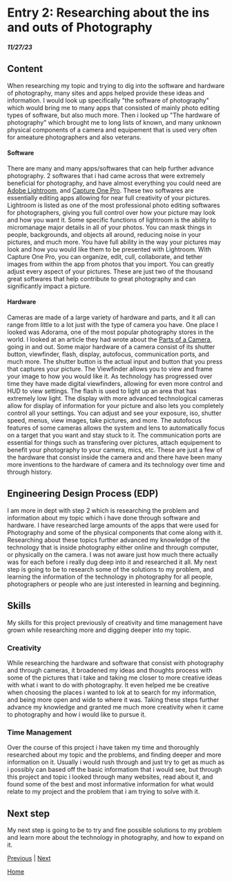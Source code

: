 # Entry 2: Researching about the ins and outs of Photography
##### 11/27/23

## Content
When researching my topic and trying to dig into the software and hardware of photography, many sites and apps helped provide these ideas and information.  I would look up specifically "the software of photography" which would bring me to many apps that consisted of mainly photo editing types of software, but also much more.  Then i looked up "The hardware of photography" which brought me to long lists of known, and many unknown physical components of a camera and equipement that is used very often for ameature photographers and also veterans.

#### Software
There are many and many apps/softwares that can help further advance photography.  2 softwares that i had came across that were extremely beneficial for photography, and have almost everything you could need are [Adobe Lightroom](https://www.adobe.com/products/photoshop-lightroom/campaign/pricing.html?gclid=Cj0KCQiA35urBhDCARIsAOU7QwlFmQiXzq_DqQQRjY5X2LYoNmddF8mhZY88qYH_NvGlPsgrRmQ82kkaAqGIEALw_wcB&sdid=KKTJE&mv=search&ef_id=Cj0KCQiA35urBhDCARIsAOU7QwlFmQiXzq_DqQQRjY5X2LYoNmddF8mhZY88qYH_NvGlPsgrRmQ82kkaAqGIEALw_wcB:G:s&s_kwcid=AL!3085!3!677050899114!e!!g!!adobe%20lightroom!1712238382!67643557900&mv=search&gad_source=1), and [Capture One Pro](https://www.captureone.com/en/products/capture-one-pro).  These two softwares are essentially editing apps allowing for near full creativity of your pictures.  Lightroom is listed as one of the most professional photo editing softwares for photographers, giving you full control over how your picture may look and how you want it.  Some specific functions of lightroom is the ability to micromanage major details in all of your photos.  You can mask things in people, backgrounds, and objects all around, reducing noise in your pictures, and much more.  You have full ability in the way your pictures may look and how you would like them to be presented with Lightroom.  With Capture One Pro, you can organize, edit, cull, collaborate, and tether images from within the app from photos that you import.  You can greatly adjust every aspect of your pictures.  These are just two of the thousand great softwares that help contribute to great photography and can significantly impact a picture.

#### Hardware
Cameras are made of a large variety of hardware and parts, and it all can range from little to a lot just with the type of camera you have.  One place I looked was Adorama, one of the most popular photography stores in the world.  I looked at an article they had wrote about the [Parts of a Camera](https://www.adorama.com/alc/parts-of-a-camera/#:~:text=The%20seven%20basic%20parts%20of,to%20capture%20and%20store%20photographs), going in and out.  Some major hardware of a camera consist of its shutter button, viewfinder, flash, display, autofocus, communication ports, and much more.  The shutter button is the actual input and button that you press that captures your picture.  The Viewfinder allows you to view and frame your image to how you would like it.  As technology has progressed over time they have made digital viewfinders, allowing for even more control and HUD to view settings.  The flash is used to light up an area that has extremely low light.  The display with more advanced technological cameras allow for display of information for your picture and also lets you completely control all your settings.  You can adjust and see your exposure, iso, shutter speed, menus, view images, take pictures, and more.  The autofocus features of some cameras allows the system and lens to automatically focus on a target that you want and stay stuck to it.  The communication ports are essential for things such as transfering over pictures, attach equipement to benefit your photography to your camera, mics, etc.  These are just a few of the hardware that consist inside the camera and and there have been many more inventions to the hardware of camera and its technology over time and through history.

## Engineering Design Process (EDP)
I am more in dept with step 2 which is researching the problem and information about my topic which i have done through software and hardware.  I have researched large amounts of the apps that were used for Photography and some of the physical components that come along with it.  Researching about these topics further advanced my knowledge of the technology that is inside photography either online and through computer, or physically on the camera.  I was not aware just how much there actually was for each before i really dug deep into it and researched it all.  My next step is going to be to research some of the solutions to my problem, and learning the information of the technology in photography for all people, photographers or people who are just interested in learning and beginning.

## Skills

My skills for this project previously of creativity and time management have grown while researching more and digging deeper into my topic.

### Creativity
While researching the hardware and software that consist with photography and through cameras, it broadened my ideas and thoughts process with some of the pictures that i take and taking me closer to more creative ideas with what i want to do with photography.  It even helped me be creative when choosing the places i wanted to lok at to search for my information, and being more open and wide to where it was.  Taking these steps further advance my knowledge and granted me much more creativity when it came to photography and how i would like to pursue it.

### Time Management
Over the course of this project i have taken my time and thoroughly researched about my topic and the problems, and finding deeper and more information on it.  Usually i would rush through and just try to get as much as i possibly can based off the basic informatiom that i would see, but through this project and topic i looked through many websites, read about it, and found some of the best and most informative information for what would relate to my project and the problem that i am trying to solve with it.

## Next step
My next step is going to be to try and fine possible solutions to my problem and learn more about the technology in photography, and how to expand on it.














[Previous](entry01.md) | [Next](entry03.md)

[Home](../README.md)
